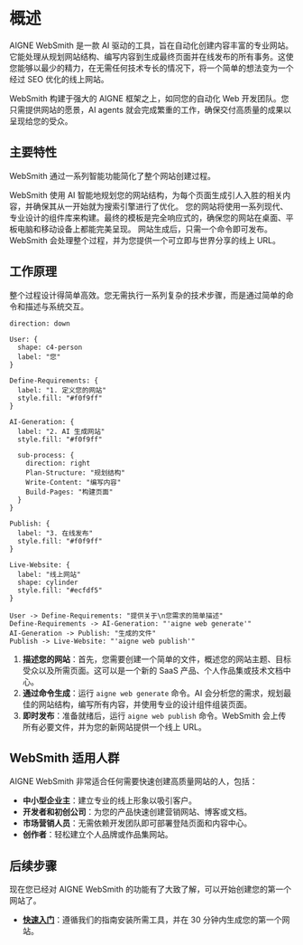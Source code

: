 # 概述

AIGNE WebSmith 是一款 AI 驱动的工具，旨在自动化创建内容丰富的专业网站。它能处理从规划网站结构、编写内容到生成最终页面并在线发布的所有事务。这使您能够以最少的精力，在无需任何技术专长的情况下，将一个简单的想法变为一个经过 SEO 优化的线上网站。

WebSmith 构建于强大的 AIGNE 框架之上，如同您的自动化 Web 开发团队。您只需提供网站的愿景，AI agents 就会完成繁重的工作，确保交付高质量的成果以呈现给您的受众。

## 主要特性

WebSmith 通过一系列智能功能简化了整个网站创建过程。

<x-cards data-columns="3">
  <x-card data-title="AI 驱动生成" data-icon="lucide:brain-circuit">
    WebSmith 使用 AI 智能地规划您的网站结构，为每个页面生成引人入胜的相关内容，并确保其从一开始就为搜索引擎进行了优化。
  </x-card>
  <x-card data-title="专业模板" data-icon="lucide:layout-template">
    您的网站将使用一系列现代、专业设计的组件库来构建。最终的模板是完全响应式的，确保您的网站在桌面、平板电脑和移动设备上都能完美呈现。
  </x-card>
  <x-card data-title="一键发布" data-icon="lucide:rocket">
    网站生成后，只需一个命令即可发布。WebSmith 会处理整个过程，并为您提供一个可立即与世界分享的线上 URL。
  </x-card>
</x-cards>

## 工作原理

整个过程设计得简单高效。您无需执行一系列复杂的技术步骤，而是通过简单的命令和描述与系统交互。

```d2
direction: down

User: {
  shape: c4-person
  label: "您"
}

Define-Requirements: {
  label: "1. 定义您的网站"
  style.fill: "#f0f9ff"
}

AI-Generation: {
  label: "2. AI 生成网站"
  style.fill: "#f0f9ff"

  sub-process: {
    direction: right
    Plan-Structure: "规划结构"
    Write-Content: "编写内容"
    Build-Pages: "构建页面"
  }
}

Publish: {
  label: "3. 在线发布"
  style.fill: "#f0f9ff"
}

Live-Website: {
  label: "线上网站"
  shape: cylinder
  style.fill: "#ecfdf5"
}

User -> Define-Requirements: "提供关于\n您需求的简单描述"
Define-Requirements -> AI-Generation: "'aigne web generate'"
AI-Generation -> Publish: "生成的文件"
Publish -> Live-Website: "'aigne web publish'"
```

1.  **描述您的网站**：首先，您需要创建一个简单的文件，概述您的网站主题、目标受众以及所需页面。这可以是一个新的 SaaS 产品、个人作品集或技术文档中心。
2.  **通过命令生成**：运行 `aigne web generate` 命令。AI 会分析您的需求，规划最佳的网站结构，编写所有内容，并使用专业的设计组件组装页面。
3.  **即时发布**：准备就绪后，运行 `aigne web publish` 命令。WebSmith 会上传所有必要文件，并为您的新网站提供一个线上 URL。

## WebSmith 适用人群

AIGNE WebSmith 非常适合任何需要快速创建高质量网站的人，包括：

*   **中小型企业主**：建立专业的线上形象以吸引客户。
*   **开发者和初创公司**：为您的产品快速创建营销网站、博客或文档。
*   **市场营销人员**：无需依赖开发团队即可部署登陆页面和内容中心。
*   **创作者**：轻松建立个人品牌或作品集网站。

## 后续步骤

现在您已经对 AIGNE WebSmith 的功能有了大致了解，可以开始创建您的第一个网站了。

*   **[快速入门](./getting-started.md)**：遵循我们的指南安装所需工具，并在 30 分钟内生成您的第一个网站。
